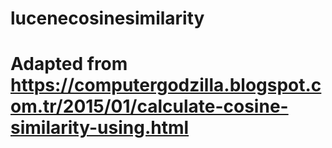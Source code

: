 # lucenecosinesimilarity
# Adapted from https://computergodzilla.blogspot.com.tr/2015/01/calculate-cosine-similarity-using.html
